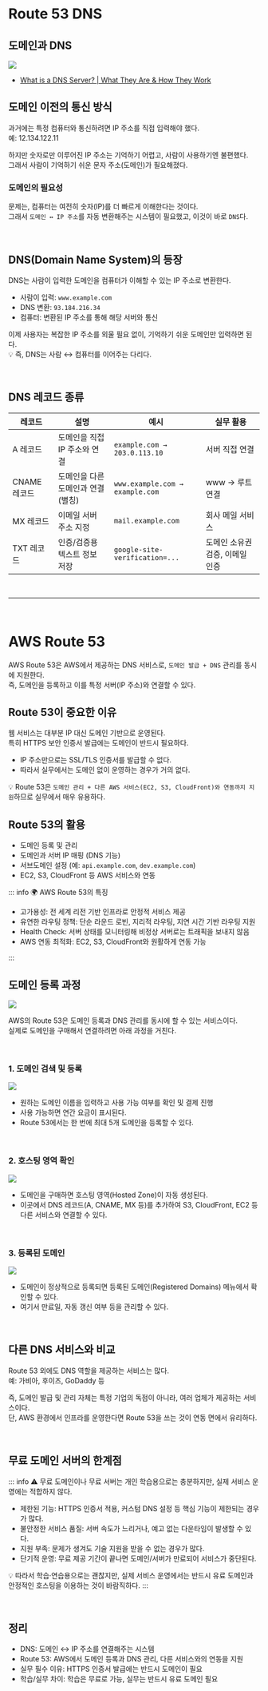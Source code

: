 # Route 53 DNS

## 도메인과 DNS

![](./images/aws13.png)

- [What is a DNS Server? | What They Are & How They Work](https://gcore.com/learning/dns-servers-what-they-are-and-how-they-work)

## 도메인 이전의 통신 방식

과거에는 특정 컴퓨터와 통신하려면 IP 주소를 직접 입력해야 했다.  
예: 12.134.122.11

하지만 숫자로만 이루어진 IP 주소는 기억하기 어렵고, 사람이 사용하기엔 불편했다.  
그래서 사람이 기억하기 쉬운 문자 주소(도메인)가 필요해졌다.

### 도메인의 필요성

문제는, 컴퓨터는 여전히 숫자(IP)를 더 빠르게 이해한다는 것이다.  
그래서 `도메인 ↔ IP 주소`를 자동 변환해주는 시스템이 필요했고, 이것이 바로 `DNS`다.

<br>

## DNS(Domain Name System)의 등장

DNS는 사람이 입력한 도메인을 컴퓨터가 이해할 수 있는 IP 주소로 변환한다.

- 사람이 입력: `www.example.com`
- DNS 변환: `93.184.216.34`
- 컴퓨터: 변환된 IP 주소를 통해 해당 서버와 통신

이제 사용자는 복잡한 IP 주소를 외울 필요 없이, 기억하기 쉬운 도메인만 입력하면 된다.  
💡 즉, DNS는 사람 ↔ 컴퓨터를 이어주는 다리다.

<br>

## DNS 레코드 종류

| 레코드       | 설명                               | 예시                            | 실무 활용                       |
| ------------ | ---------------------------------- | ------------------------------- | ------------------------------- |
| A 레코드     | 도메인을 직접 IP 주소와 연결       | `example.com → 203.0.113.10`    | 서버 직접 연결                  |
| CNAME 레코드 | 도메인을 다른 도메인과 연결 (별칭) | `www.example.com → example.com` | www → 루트 연결                 |
| MX 레코드    | 이메일 서버 주소 지정              | `mail.example.com`              | 회사 메일 서비스                |
| TXT 레코드   | 인증/검증용 텍스트 정보 저장       | `google-site-verification=...`  | 도메인 소유권 검증, 이메일 인증 |

<br>

---

<br>

# AWS Route 53

AWS Route 53은 AWS에서 제공하는 DNS 서비스로, `도메인 발급 + DNS` 관리를 동시에 지원한다.  
즉, 도메인을 등록하고 이를 특정 서버(IP 주소)와 연결할 수 있다.

## Route 53이 중요한 이유

웹 서비스는 대부분 IP 대신 도메인 기반으로 운영된다.  
특히 HTTPS 보안 인증서 발급에는 도메인이 반드시 필요하다.

- IP 주소만으로는 SSL/TLS 인증서를 발급할 수 없다.
- 따라서 실무에서는 도메인 없이 운영하는 경우가 거의 없다.

💡 Route 53은 `도메인 관리 + 다른 AWS 서비스(EC2, S3, CloudFront)와 연동까지 지원`하므로 실무에서 매우 유용하다.

## Route 53의 활용

- 도메인 등록 및 관리
- 도메인과 서버 IP 매핑 (DNS 기능)
- 서브도메인 설정 (예: `api.example.com`, `dev.example.com`)
- EC2, S3, CloudFront 등 AWS 서비스와 연동

::: info 🌍 AWS Route 53의 특징

- 고가용성: 전 세계 리전 기반 인프라로 안정적 서비스 제공
- 유연한 라우팅 정책: 단순 라운드 로빈, 지리적 라우팅, 지연 시간 기반 라우팅 지원
- Health Check: 서버 상태를 모니터링해 비정상 서버로는 트래픽을 보내지 않음
- AWS 연동 최적화: EC2, S3, CloudFront와 원활하게 연동 가능

:::

## 도메인 등록 과정

![](./images/aws27.png)

AWS의 Route 53은 도메인 등록과 DNS 관리를 동시에 할 수 있는 서비스이다.  
실제로 도메인을 구매해서 연결하려면 아래 과정을 거친다.

<br>

### 1. 도메인 검색 및 등록

![](./images/aws28.png)

- 원하는 도메인 이름을 입력하고 사용 가능 여부를 확인 및 결제 진행
- 사용 가능하면 연간 요금이 표시된다.
- Route 53에서는 한 번에 최대 5개 도메인을 등록할 수 있다.

<br>

### 2. 호스팅 영역 확인

![](./images/aws29.png)

- 도메인을 구매하면 호스팅 영역(Hosted Zone)이 자동 생성된다.
- 이곳에서 DNS 레코드(A, CNAME, MX 등)를 추가하여 S3, CloudFront, EC2 등 다른 서비스와 연결할 수 있다.

<br>

### 3. 등록된 도메인

![](./images/aws30.png)

- 도메인이 정상적으로 등록되면 등록된 도메인(Registered Domains) 메뉴에서 확인할 수 있다.
- 여기서 만료일, 자동 갱신 여부 등을 관리할 수 있다.

<br>

## 다른 DNS 서비스와 비교

Route 53 외에도 DNS 역할을 제공하는 서비스는 많다.  
예: 가비아, 후이즈, GoDaddy 등

즉, 도메인 발급 및 관리 자체는 특정 기업의 독점이 아니라, 여러 업체가 제공하는 서비스이다.  
단, AWS 환경에서 인프라를 운영한다면 Route 53을 쓰는 것이 연동 면에서 유리하다.

<br>

## 무료 도메인 서버의 한계점

::: info ⚠️ 무료 도메인이나 무료 서버는 개인 학습용으로는 충분하지만, 실제 서비스 운영에는 적합하지 않다.

- 제한된 기능: HTTPS 인증서 적용, 커스텀 DNS 설정 등 핵심 기능이 제한되는 경우가 많다.
- 불안정한 서비스 품질: 서버 속도가 느리거나, 예고 없는 다운타임이 발생할 수 있다.
- 지원 부족: 문제가 생겨도 기술 지원을 받을 수 없는 경우가 많다.
- 단기적 운영: 무료 제공 기간이 끝나면 도메인/서버가 만료되어 서비스가 중단된다.

💡 따라서 학습·연습용으로는 괜찮지만, 실제 서비스 운영에서는 반드시 유료 도메인과 안정적인 호스팅을 이용하는 것이 바람직하다.
:::

<br>

## 정리

- DNS: 도메인 ↔ IP 주소를 연결해주는 시스템
- Route 53: AWS에서 도메인 등록과 DNS 관리, 다른 서비스와의 연동을 지원
- 실무 필수 이유: HTTPS 인증서 발급에는 반드시 도메인이 필요
- 학습/실무 차이: 학습은 무료로 가능, 실무는 반드시 유료 도메인 필요

<br>
<badge type=info text="#오즈코딩스쿨"></badge><badge type=info text="#초격차_프론트엔드_13기"></badge><badge type=info text="#개발기록"></badge> 
<Comment/>

